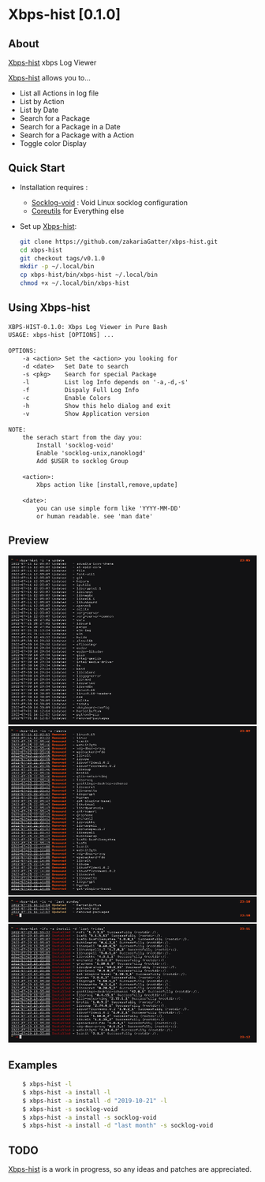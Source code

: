 # Xbps-hist [0.1.0]

## About

[Xbps-hist] xbps Log Viewer

[Xbps-hist] allows you to...

* List all Actions in log file
* List by Action
* List by Date
* Search for a Package
* Search for a Package in a Date
* Search for a Package with a Action
* Toggle color Display

## Quick Start

* Installation requires :

	* [Socklog-void](https://github.com/voidlinux/socklog-void) : Void Linux socklog configuration
    * [Coreutils](https://www.gnu.org/software/coreutils) for Everything else

* Set up [Xbps-hist]:

	``` bash
	git clone https://github.com/zakariaGatter/xbps-hist.git
    cd xbps-hist
    git checkout tags/v0.1.0
	mkdir -p ~/.local/bin
	cp xbps-hist/bin/xbps-hist ~/.local/bin
	chmod +x ~/.local/bin/xbps-hist
	```

## Using Xbps-hist

```
XBPS-HIST-0.1.0: Xbps Log Viewer in Pure Bash
USAGE: xbps-hist [OPTIONS] ...

OPTIONS:
    -a <action> Set the <action> you looking for
    -d <date>   Set Date to search
    -s <pkg>    Search for special Package
    -l          List log Info depends on '-a,-d,-s'
    -f          Dispaly Full Log Info
    -c          Enable Colors
    -h          Show this helo dialog and exit
    -v          Show Application version

NOTE:
    the serach start from the day you:
        Install 'socklog-void'
        Enable 'socklog-unix,nanoklogd'
        Add $USER to socklog Group

    <action>:
        Xbps action like [install,remove,update]

    <date>:
        you can use simple form like 'YYYY-MM-DD'
        or human readable. see 'man date'
```

## Preview
![Simple](./preview/simple.png)
![Color](./preview/color.png)
![Date](./preview/date.png)
![Full](./preview/full.png)

## Examples
```bash
    $ xbps-hist -l
    $ xbps-hist -a install -l
    $ xbps-hist -a install -d "2019-10-21" -l
    $ xbps-hist -s socklog-void
    $ xbps-hist -a install -s socklog-void
    $ xbps-hist -a install -d "last month" -s socklog-void
```

## TODO
[Xbps-hist] is a work in progress, so any ideas and patches are appreciated.

[Xbps-hist]:http://gitlab.com/zakariagatter/xbps-hist
